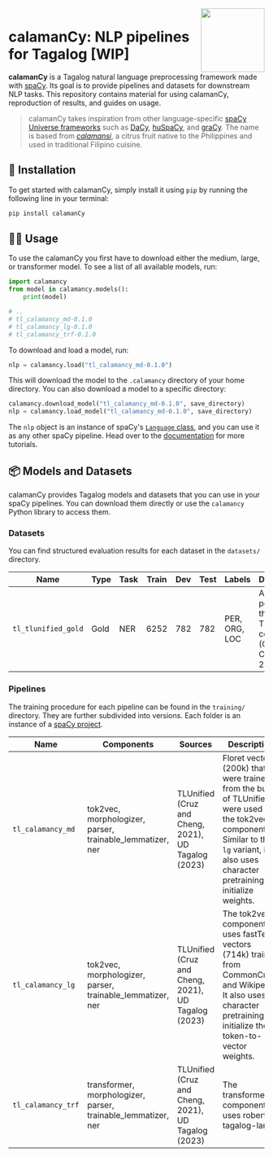 <img src="https://raw.githubusercontent.com/ljvmiranda921/calamanCy/master/logo.png" width="125" height="125" align="right" />

# calamanCy: NLP pipelines for Tagalog [WIP]

**calamanCy** is a Tagalog natural language preprocessing framework made with
[spaCy](https://spacy.io). Its goal is to provide pipelines and datasets for
downstream NLP tasks. This repository contains material for using calamanCy,
reproduction of results, and guides on usage. 

> calamanCy takes inspiration from other language-specific [spaCy Universe frameworks](https://spacy.io/universe) such as 
> [DaCy](https://github.com/centre-for-humanities-computing/DaCy), [huSpaCy](https://github.com/huspacy/huspacy),
> and [graCy](https://github.com/jmyerston/graCy). The name is based from [*calamansi*](https://en.wikipedia.org/wiki/Calamansi),
> a citrus fruit native to the Philippines and used in traditional Filipino cuisine.

## 🔧 Installation

To get started with calamanCy, simply install it using `pip` by running the
following line in your terminal:

```sh
pip install calamanCy
``` 

## 👩‍💻 Usage

To use the calamanCy you first have to download either the medium, large, or
transformer model. To see a list of all available models, run:

```python
import calamancy
from model in calamancy.models():
    print(model)

# ..
# tl_calamancy_md-0.1.0
# tl_calamancy_lg-0.1.0
# tl_calamancy_trf-0.1.0
```

To download and load a model, run:

```python
nlp = calamancy.load("tl_calamancy_md-0.1.0")
```

This will download the model to the `.calamancy` directory of your home
directory. You can also download a model to a specific directory:

```python
calamancy.download_model("tl_calamancy_md-0.1.0", save_directory)
nlp = calamancy.load_model("tl_calamancy_md-0.1.0", save_directory)
```

The `nlp` object is an instance of spaCy's [`Language`
class](https://spacy.io/api/language), and you can use it as any other spaCy
pipeline. Head over to the [documentation]() for more tutorials.

## 📦 Models and Datasets

calamanCy provides Tagalog models and datasets that you can use in your spaCy
pipelines. You can download them directly or use the `calamancy` Python library
to access them.

### Datasets

You can find structured evaluation results for each dataset in the `datasets/` directory.


| Name                | Type | Task | Train | Dev | Test | Labels        | Description                                                       |
|---------------------|------|------|-------|-----|------|---------------|-------------------------------------------------------------------|
| `tl_tlunified_gold` | Gold | NER  | 6252  | 782 | 782  | PER, ORG, LOC | Annotated portion of the TLUnified corpus (Cruz and Cheng, 2021). |

### Pipelines

The training procedure for each pipeline can be found in the `training/` directory. They are further
subdivided into versions. Each folder is an instance of a [spaCy project](https://spacy.io/usage/projects).


| Name               | Components                                                    | Sources                                             | Description                                                                                                                                                                                    |
|--------------------|---------------------------------------------------------------|-----------------------------------------------------|------------------------------------------------------------------------------------------------------------------------------------------------------------------------------------------------|
| `tl_calamancy_md`  | tok2vec, morphologizer, parser, trainable_lemmatizer, ner     | TLUnified (Cruz and Cheng, 2021), UD Tagalog (2023) | Floret vectors (200k) that were trained from the bulk of TLUnified were used for the tok2vec component. Similar to the `lg` variant, it also uses character pretraining to initialize weights. |
| `tl_calamancy_lg`  | tok2vec, morphologizer, parser, trainable_lemmatizer, ner     | TLUnified (Cruz and Cheng, 2021), UD Tagalog (2023) | The tok2vec component uses fastText vectors (714k) trained from CommonCrawl and Wikipedia. It also uses character pretraining to initialize the token-to-vector weights.                       |
| `tl_calamancy_trf` | transformer, morphologizer, parser, trainable_lemmatizer, ner | TLUnified (Cruz and Cheng, 2021), UD Tagalog (2023) | The transformer component uses roberta-tagalog-large.                                                                                                                                          |

